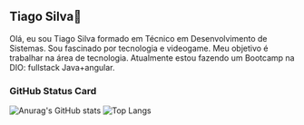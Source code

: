 ## Tiago Silva👋


Olá, eu sou Tiago Silva formado em Técnico em Desenvolvimento de Sistemas. Sou fascinado por tecnologia e videogame. Meu objetivo é trabalhar na área de tecnologia. Atualmente estou fazendo um Bootcamp na DIO:  fullstack Java+angular. 


### GitHub Status Card
![Anurag's GitHub stats](https://github-readme-stats.vercel.app/api?username=tiagossylva&show_icons=true&theme=dracula)
![Top Langs](https://github-readme-stats.vercel.app/api/top-langs/?username=anuraghazra&hide_progress=true&theme=dracula)


